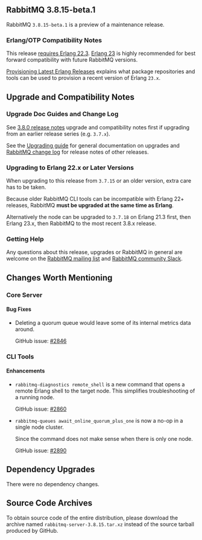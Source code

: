 ## RabbitMQ 3.8.15-beta.1

RabbitMQ `3.8.15-beta.1` is a preview of a maintenance release.

### Erlang/OTP Compatibility Notes

This release [requires Erlang 22.3](https://www.rabbitmq.com/which-erlang.html).
[Erlang 23](http://blog.erlang.org/OTP-23-Highlights/) is highly recommended
for best forward compatibility with future RabbitMQ versions.

[Provisioning Latest Erlang Releases](https://www.rabbitmq.com/which-erlang.html#erlang-repositories) explains
what package repositories and tools can be used to provision a recent version of Erlang `23.x`.


## Upgrade and Compatibility Notes

### Upgrade Doc Guides and Change Log

See [3.8.0 release notes](https://github.com/rabbitmq/rabbitmq-server/releases/tag/v3.8.0) upgrade and
compatibility notes first if upgrading from an earlier release series (e.g. `3.7.x`).

See the [Upgrading guide](https://www.rabbitmq.com/upgrade.html) for general documentation on upgrades and
[RabbitMQ change log](https://www.rabbitmq.com/changelog.html) for release notes of other releases.

### Upgrading to Erlang 22.x or Later Versions

When upgrading to this release from `3.7.15` or an older version, extra care has to be taken.

Because older RabbitMQ CLI tools can be incompatible with Erlang 22+ releases,
RabbitMQ **must be upgraded at the same time as Erlang**.

Alternatively the node can be upgraded to `3.7.18` on Erlang 21.3 first,
then Erlang 23.x, then RabbitMQ to the most recent 3.8.x release.

### Getting Help

Any questions about this release, upgrades or RabbitMQ in general are welcome on the [RabbitMQ mailing list](https://groups.google.com/forum/#!forum/rabbitmq-users)
and [RabbitMQ community Slack](https://rabbitmq-slack.herokuapp.com/).


## Changes Worth Mentioning

### Core Server

#### Bug Fixes

 * Deleting a quorum queue would leave some of its internal metrics data around.

   GitHub issue: [#2846](https://github.com/rabbitmq/rabbitmq-server/pull/2846)


### CLI Tools

#### Enhancements

 * `rabbitmq-diagnostics remote_shell` is a new command that opens a remote Erlang shell
   to the target node. This simplifies troubleshooting of a running node.

   GitHub issue: [#2860](https://github.com/rabbitmq/rabbitmq-server/pull/2860)

 * `rabbitmq-queues await_online_quorum_plus_one` is now a no-op in a single node cluster.

   Since the command does not make sense when there is only one node.

   GitHub issue: [#2890](https://github.com/rabbitmq/rabbitmq-server/pull/2890)


## Dependency Upgrades

 There were no dependency changes.


## Source Code Archives

To obtain source code of the entire distribution, please download the archive named `rabbitmq-server-3.8.15.tar.xz`
instead of the source tarball produced by GitHub.
